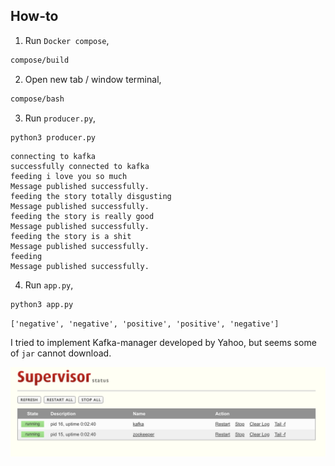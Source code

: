 ## How-to

1. Run `Docker compose`,
```bash
compose/build
```

2. Open new tab / window terminal,
```bash
compose/bash
```

3. Run `producer.py`,
```bash
python3 producer.py
```
```text
connecting to kafka
successfully connected to kafka
feeding i love you so much
Message published successfully.
feeding the story totally disgusting
Message published successfully.
feeding the story is really good
Message published successfully.
feeding the story is a shit
Message published successfully.
feeding
Message published successfully.
```

4. Run `app.py`,
```bash
python3 app.py
```
```text
['negative', 'negative', 'positive', 'positive', 'negative']
```

I tried to implement Kafka-manager developed by Yahoo, but seems some of `jar` cannot download.

![alt text](supervisord.png)
